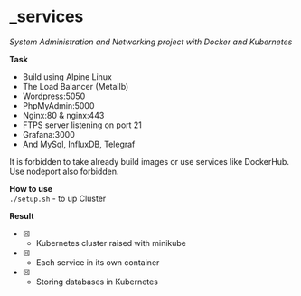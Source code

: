 # _services
*System Administration and Networking project with Docker and Kubernetes*

**Task**
- Build using Alpine Linux
- The Load Balancer (Metallb)
- Wordpress:5050
- PhpMyAdmin:5000
- Nginx:80 & nginx:443
- FTPS server listening on port 21
- Grafana:3000
- And MySql, InfluxDB, Telegraf

It is forbidden to take already build images or use services like DockerHub. 
Use nodeport also forbidden.

**How to use**  
```./setup.sh``` - to up Cluster

**Result**
- [x] - Kubernetes cluster raised with minikube
- [x] - Each service in its own container
- [x] - Storing databases in Kubernetes
